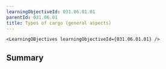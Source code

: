 ```yaml
---
learningObjectiveId: 031.06.01.01
parentId: 031.06.01
title: Types of cargo (general aspects)
---
```


```tsx eval
<LearningOBjectives learningObjectiveId={031.06.01.01} />
```

## Summary

